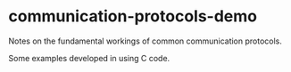 # communication-protocols-demo
Notes on the fundamental workings of common communication protocols.

Some examples developed in using C code.
